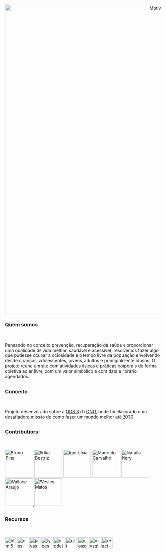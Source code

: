 <p align="center">
 <img src="https://i.ibb.co/mzrRSCM/Prancheta-1.png" width="1000" alt="Motive Logo"/>
</p>

<h3> Quem somos </h3>
<img src="https://i.ibb.co/r4r7xTy/line.png" height="10" align="left"> <br>

Pensando no conceito prevenção, recuperação da saúde e proporcionar uma qualidade de vida melhor, saudável e acessível, resolvemos fazer algo que pudesse
ocupar a ociosidade e o tempo livre da população envolvendo desde crianças, adolescentes, jovens, adultos e principalmente idosos. O projeto reune um
site com atividades físicas e práticas corporais de forma coletiva ao ar livre, com um valor simbólico e com data e horário agendados. 

## <h3> Conceito </h3>
<img src="https://i.ibb.co/r4r7xTy/line.png" height="10" align="left"> <br>

Projeto desenvolvido sobre a <a href=https://brasil.un.org/pt-br/sdgs/3>ODS 3</a> da <a href=https://brasil.un.org/pt-br3>ONU</a>, onde foi elaborado uma desafiadora missão de como fazer um mundo melhor até 2030. 

## <h3> Contributiors: </h3>
<img src="https://i.ibb.co/r4r7xTy/line.png" height="10" align="left"> <br>

<div align="left">
 <a href="https://www.linkedin.com/in/brunopinatrotta/"> <img src="https://avatars.githubusercontent.com/u/112709471?v=4" height="90" title="Bruno Pina"> </a>
 <a href="https://www.linkedin.com/in/erikabeatrizf/"><img src="https://avatars.githubusercontent.com/u/112709766?v=4" height="90" title="Erika Beatriz"> </a> 
 <a href="https://www.linkedin.com/in/igor-de-lima-da-silva-a40770244/"><img src="https://i.ibb.co/XVQRGLQ/igor.jpg" height="90" title="Igor Lima"> </a>
 <a href="https://www.linkedin.com/in/mauriciocarvalhojb/"><img src="https://avatars.githubusercontent.com/u/111585417?v=4" height="90" title="Mauricio Carvalho"> </a>
 <a href="https://www.linkedin.com/in/nat%C3%A1lia-dos-santos-nery-897a72248/"><img src="https://avatars.githubusercontent.com/u/112709527?v=4" height="90" title="Natalia Nery"> </a>
 <a href="https://www.linkedin.com/in/wallacearaujo27/"><img src="https://i.ibb.co/nDmVyp5/wall.jpg" height="90" title="Wallace Araujo"> </a>
 <a href="https://www.linkedin.com/in/weslley-matos-b267651b1/"> <img src="https://avatars.githubusercontent.com/u/63007830?v=4" height="90" title="Wesley Matos"> </a>
</div>


## <h3> Recursos </h3>
<img src="https://i.ibb.co/r4r7xTy/line.png" height="10" align="left"> <br>
 <div class="row"> 
  <img src="https://cdn-icons-png.flaticon.com/512/732/732212.png" alt="html5" width="35" height="35"/>
  <img src="https://cdn4.iconfinder.com/data/icons/social-media-logos-6/512/121-css3-512.png" alt="css" width="35" height="35"/>
  <img src="https://cdn.svgporn.com/logos/javascript.svg" alt="javascript" width="35" height="35"/>
  <img src="https://cdn.svgporn.com/logos/typescript-icon.svg" height="35" alt="typescript">
  <img src="https://cdn.svgporn.com/logos/nodejs-icon.svg" height="35" alt="nodejs">
  <img src="https://cdn.svgporn.com/logos/git-icon.svg" height="35" alt="git">
  <img src="https://cdn.svgporn.com/logos/postgresql.svg" alt="postgresql" width="35" height="35"/>
  <img src="https://cdn.svgporn.com/logos/mysql.svg" alt="mysql" width="35" height="35"/> 
  <img src="https://cdn.svgporn.com/logos/react.svg" alt="react" width="35" height="35"/> 
</div>
  
  

